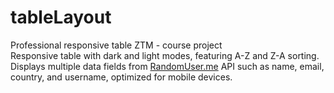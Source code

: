 # tableLayout
Professional responsive table 
ZTM - course project  
Responsive table with dark and light modes, featuring A-Z and Z-A sorting. Displays multiple data fields from [RandomUser.me](https://randomuser.me/) API such as name, email, country, and username, optimized for mobile devices.
